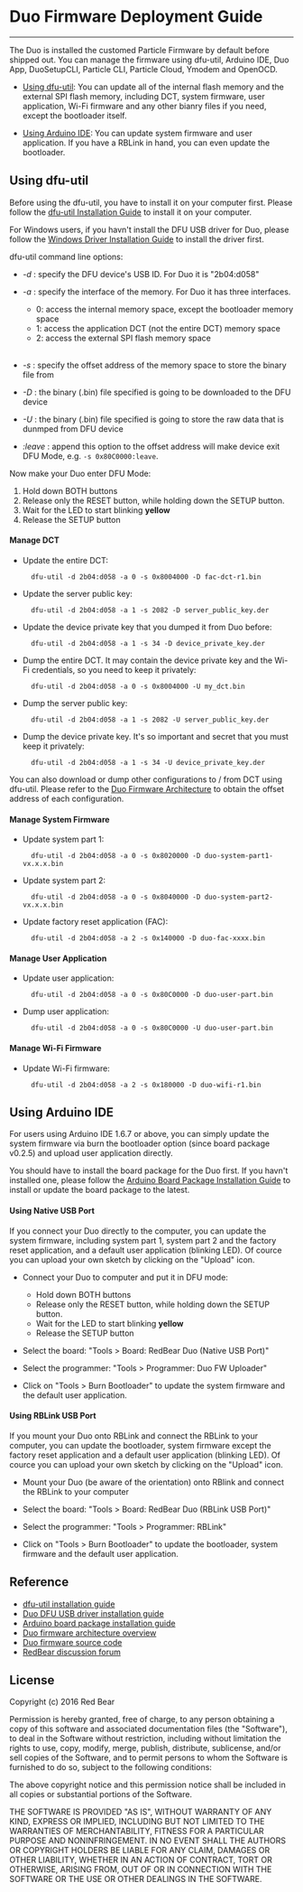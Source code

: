 # Duo Firmware Deployment Guide
---

The Duo is installed the customed Particle Firmware by default before shipped out. You can manage the firmware using dfu-util, Arduino IDE, Duo App, DuoSetupCLI, Particle CLI, Particle Cloud, Ymodem and OpenOCD.

* [Using dfu-util](#using-dfu-util): You can update all of the internal flash memory and the external SPI flash memory, including DCT, system firmware, user application, Wi-Fi firmware and any other bianry files if you need, except the bootloader itself.

* [Using Arduino IDE](#using-arduino-ide): You can update system firmware and  user application. If you have a RBLink in hand, you can even update the bootloader.


## <span id="using-dfu-util">Using dfu-util</span>

Before using the dfu-util, you have to install it on your computer first. Please follow the [dfu-util Installation Guide](dfu-util_installation_guide.md) to install it on your computer.

For Windows users, if you havn't install the DFU USB driver for Duo, please follow the [Windows Driver Installation Guide](windows_driver_installation_guide.md) to install the driver first.

dfu-util command line options:

* *-d* : specify the DFU device's USB ID. For Duo it is "2b04:d058"
* *-a* : specify the interface of the memory. For Duo it has three interfaces.
 
    - 0: access the internal memory space, except the bootloader memory space
    - 1: access the application DCT (not the entire DCT) memory space
    - 2: access the external SPI flash memory space <br><br>

* *-s* : specify the offset address of the memory space to store the binary file from
* *-D* : the binary (.bin) file specified is going to be downloaded to the DFU device
* *-U* : the binary (.bin) file specified is going to store the raw data that is dunmped from DFU device
* *:leave* : append this option to the offset address will make device exit DFU Mode, e.g. `-s 0x80C0000:leave`.

Now make your Duo enter DFU Mode:

1. Hold down BOTH buttons
2. Release only the RESET button, while holding down the SETUP button.
3. Wait for the LED to start blinking **yellow**
4. Release the SETUP button

#### Manage DCT

* Update the entire DCT:

        dfu-util -d 2b04:d058 -a 0 -s 0x8004000 -D fac-dct-r1.bin

* Update the server public key:

        dfu-util -d 2b04:d058 -a 1 -s 2082 -D server_public_key.der 

* Update the device private key that you dumped it from Duo before:

        dfu-util -d 2b04:d058 -a 1 -s 34 -D device_private_key.der

* Dump the entire DCT. It may contain the device private key and the Wi-Fi credentials, so you need to keep it privately:

        dfu-util -d 2b04:d058 -a 0 -s 0x8004000 -U my_dct.bin

* Dump the server public key:

        dfu-util -d 2b04:d058 -a 1 -s 2082 -U server_public_key.der

* Dump the device private key. It's so important and secret that you must keep it privately:

        dfu-util -d 2b04:d058 -a 1 -s 34 -U device_private_key.der

You can also download or dump other configurations to / from DCT using dfu-util. Please refer to the [Duo Firmware Architecture](duo_software_architecture_introduction.md) to obtain the offset address of each configuration.

#### Manage System Firmware

* Update system part 1:

        dfu-util -d 2b04:d058 -a 0 -s 0x8020000 -D duo-system-part1-vx.x.x.bin

* Update system part 2:

        dfu-util -d 2b04:d058 -a 0 -s 0x8040000 -D duo-system-part2-vx.x.x.bin

* Update factory reset application (FAC):

        dfu-util -d 2b04:d058 -a 2 -s 0x140000 -D duo-fac-xxxx.bin

#### Manage User Application

* Update user application:

        dfu-util -d 2b04:d058 -a 0 -s 0x80C0000 -D duo-user-part.bin

* Dump user application:

        dfu-util -d 2b04:d058 -a 0 -s 0x80C0000 -U duo-user-part.bin

#### Manage Wi-Fi Firmware

* Update Wi-Fi firmware:

        dfu-util -d 2b04:d058 -a 2 -s 0x180000 -D duo-wifi-r1.bin


## <span id="using-arduino-ide">Using Arduino IDE</span>

For users using Arduino IDE 1.6.7 or above, you can simply update the system firmware via burn the bootloader option (since board package  v0.2.5) and upload user application directly. 

You should have to install the board package for the Duo first. If you havn't installed one, please follow the [Arduino Board Package Installation Guide](duo_arduino_board_package_guide.md) to install or update the board package to the latest.

#### Using Native USB Port

If you connect your Duo directly to the computer, you can update the system firmware, including system part 1, system part 2 and the factory reset application, and a default user application (blinking LED). Of cource you can upload your own sketch by clicking on the "Upload" icon.

- Connect your Duo to computer and put it in DFU mode:

    - Hold down BOTH buttons
    - Release only the RESET button, while holding down the SETUP button.
    - Wait for the LED to start blinking **yellow**
    - Release the SETUP button

- Select the board: "Tools > Board: RedBear Duo (Native USB Port)"

- Select the programmer:  "Tools > Programmer: Duo FW Uploader"

- Click on "Tools > Burn Bootloader" to update the system firmware and the default user application.

#### Using RBLink USB Port

If you mount your Duo onto RBLink and connect the RBLink to your computer, you can update the bootloader, system firmware except the factory reset application and a default user application (blinking LED). Of cource you can upload your own sketch by clicking on the "Upload" icon.

- Mount your Duo (be aware of the orientation) onto RBlink and connect the RBLink to your computer

- Select the board: "Tools > Board: RedBear Duo (RBLink USB Port)"

- Select the programmer:  "Tools > Programmer: RBLink"

- Click on "Tools > Burn Bootloader" to update the bootloader, system firmware and the default user application.


## Reference

* [dfu-util installation guide](dfu-util_installation_guide.md)
* [Duo DFU USB driver installation guide](windows_driver_installation_guide.md)
* [Arduino board package installation guide](duo_arduino_board_package_guide.md)
* [Duo firmware architecture overview](duo_firmware_architecture_overview.md)
* [Duo firmware source code](https://github.com/redbear/firmware)
* [RedBear discussion forum](http://discuss.redbear.cc/)


## License

Copyright (c) 2016 Red Bear

Permission is hereby granted, free of charge, to any person obtaining a copy of this software and associated documentation files (the "Software"), to deal in the Software without restriction, including without limitation the rights to use, copy, modify, merge, publish, distribute, sublicense, and/or sell copies of the Software, and to permit persons to whom the Software is furnished to do so, subject to the following conditions:

The above copyright notice and this permission notice shall be included in all copies or substantial portions of the Software.

THE SOFTWARE IS PROVIDED "AS IS", WITHOUT WARRANTY OF ANY KIND, EXPRESS OR IMPLIED, INCLUDING BUT NOT LIMITED TO THE WARRANTIES OF MERCHANTABILITY, FITNESS FOR A PARTICULAR PURPOSE AND NONINFRINGEMENT. IN NO EVENT SHALL THE AUTHORS OR COPYRIGHT HOLDERS BE LIABLE FOR ANY CLAIM, DAMAGES OR OTHER LIABILITY, WHETHER IN AN ACTION OF CONTRACT, TORT OR OTHERWISE, ARISING FROM, OUT OF OR IN CONNECTION WITH THE SOFTWARE OR THE USE OR OTHER DEALINGS IN THE SOFTWARE.

